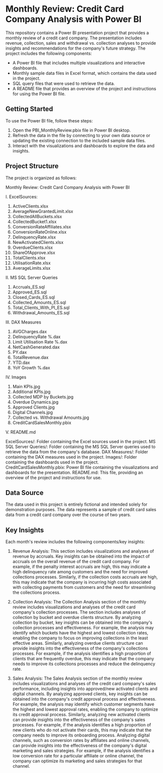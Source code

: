 # Monthly Review: Credit Card Company Analysis with Power BI

This repository contains a Power BI presentation project that provides a monthly review of a credit card company. The presentation includes revenue, collection, sales and withdrawal vs. collection analyses to provide insights and recommendations for the company's future strategy. The project includes the following components:

- A Power BI file that includes multiple visualizations and interactive dashboards.
- Monthly sample data files in Excel format, which contains the data used in the project.
- SQL query files that were used to retrieve the data.
- A README file that provides an overview of the project and instructions for using the Power BI file.
 
## Getting Started

To use the Power BI file, follow these steps:

1. Open the PBI_MonthlyReview.pbix file in Power BI desktop.
2. Refresh the data in the file by connecting to your own data source or updating the existing connection to the included sample data files.
3. Interact with the visualizations and dashboards to explore the data and insights. 

## Project Structure

The project is organized as follows:

Monthly Review: Credit Card Company Analysis with Power BI

I. ExcelSources:

 1. ActiveClients.xlsx
 2. AverageNewGrantedLimit.xlsx
 3. CollectedAllBuckets.xlsx
 4. CollectedBucket1.xlsx
 5. ConversionRateAffiliates.xlsx
 6. ConversionRateOnline.xlsx
 7. DelinquencyRate.xlsx
 8. NewActivatedClients.xlsx
 9. OverdueClients.xlsx
10. ShareOfApprove.xlsx
11. TotalClients.xlsx
12. UtilisationRate.xlsx
13. АverageLimits.xlsx

II. MS SQL Server Queries

 1. Accruals_ES.sql
 2. Approved_ES.sql
 3. Closed_Cards_ES.sql
 4. Collected_Amounts_ES.sql
 5. Total_Clients_With_PI_ES.sql
 6. Withdrawal_Amounts_ES.sql

III. DAX Measures

 1. AVGCharges.dax
 2. DelinquencyRate %.dax
 3. Limit Utilisation Rate %.dax
 4. NetCashGenerated.dax
 5. PY.dax
 6. TotalRevenue.dax
 7. YTD.dax
 8. YoY Growth %.dax

IV. Images

 1. Main KPIs.jpg
 2. Additional KPIs.jpg
 3. Collected MDP by Buckets.jpg
 4. Overdue Dynamics.jpg
 5. Approved Clients.jpg
 6. Digital Channels.jpg
 7. Collected vs. Withdrawal Amounts.jpg
 8. CreditCardSalesMonthly.pbix

V. README.md

ExcelSources/: Folder containing the Excel sources used in the project.
MS SQL Server Queries/: Folder containing the MS SQL Server queries used to retrieve the data from the company's database.
DAX Measures/: Folder containing the DAX measures used in the project.
Images/: Folder containing the dashboards used in the project.
CreditCardSalesMonthly.pbix: Power BI file containing the visualizations and dashboards for the presentation.
README.md: This file, providing an overview of the project and instructions for use.

## Data Source
The data used in this project is entirely fictional and intended solely for demonstration purposes. The data represents a sample of credit card sales data from a credit card company over the course of two years.

## Key Insights
Each month's review includes the following components/key insights:

1. Revenue Analysis: 
   This section includes visualizations and analyses of revenue by accruals. Key insights can be obtained into the impact of accruals on the overall revenue of the credit card company. For example, if the penalty interest accruals are high, this may indicate a high delinquency rate among customers and the need for improved collections processes. Similarly, if the collection costs accruals are high, this may indicate that the company is incurring high costs associated with collecting payments from customers and the need for streamlining the collections process. 

2. Collection Analysis: 
   The Collection Analysis section of the monthly review includes visualizations and analyses of the credit card company's collection processes. The section includes analyses of collection by bucket and overdue clients structure. By analyzing collection by bucket, key insights can be obtained into the company's collection processes and effectiveness. For example, the analysis may identify which buckets have the highest and lowest collection rates, enabling the company to focus on improving collections in the least effective areas. Similarly, analyzing overdue clients structure can provide insights into the effectiveness of the company's collections processes. For example, if the analysis identifies a high proportion of clients that are frequently overdue, this may indicate that the company needs to improve its collections processes and reduce the delinquency rate.

3. Sales Analysis: 
   The Sales Analysis section of the monthly review includes visualizations and analyses of the credit card company's sales performance, including insights into approved/new activated clients and digital channels.
   By analyzing approved clients, key insights can be obtained into the company's credit approval process and effectiveness. For example, the analysis may identify which customer segments have the highest and lowest approval rates, enabling the company to optimize its credit approval process. Similarly, analyzing new activated clients can provide insights into the effectiveness of the company's sales processes. For example, if the analysis identifies a high proportion of new clients who do not activate their cards, this may indicate that the company needs to improve its onboarding process.
   Analyzing digital channels, such as conversion rates by affiliates and online channels, can provide insights into the effectiveness of the company's digital marketing and sales strategies. For example, if the analysis identifies a low conversion rate for a particular affiliate or online channel, the company can optimize its marketing and sales strategies for that channel.   
 
 
